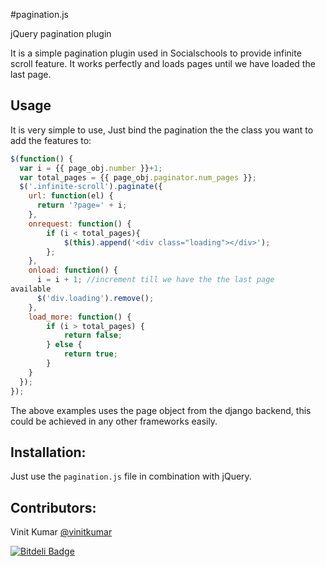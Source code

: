 #pagination.js

jQuery pagination plugin

It is a simple pagination plugin used in Socialschools to provide
infinite scroll feature. It works perfectly and loads pages until we
have loaded the last page.


## Usage

It is very simple to use, Just bind the pagination the the class you
want to add the features to:

```js
$(function() {
  var i = {{ page_obj.number }}+1;
  var total_pages = {{ page_obj.paginator.num_pages }};
  $('.infinite-scroll').paginate({
    url: function(el) {
      return '?page=' + i;
    },
    onrequest: function() {
        if (i < total_pages){
            $(this).append('<div class="loading"></div>');
        };
    },
    onload: function() {
      i = i + 1; //increment till we have the the last page
available
      $('div.loading').remove();
    },
    load_more: function() {
        if (i > total_pages) {
            return false;
        } else {
            return true;
        }
    }
  });
});
```
The above examples uses the page object from the django backend, this could be achieved in any other frameworks easily.



## Installation:

Just use the `pagination.js` file in combination with jQuery.


## Contributors:

Vinit Kumar [@vinitkumar](http://github.com/vinitkumar)



[![Bitdeli Badge](https://d2weczhvl823v0.cloudfront.net/vinitkumar/pagination.js/trend.png)](https://bitdeli.com/free "Bitdeli Badge")


